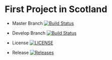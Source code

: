 # First Project in Scotland

- Master Branch [![Build Status](https://travis-ci.com/BenniN/sem.svg?branch=master)](https://travis-ci.com/BenniN/sem)

- Develop Branch [![Build Status](https://travis-ci.com/BenniN/sem.svg?branch=develop)](https://travis-ci.com/BenniN/sem)

- License [![LICENSE](https://img.shields.io/github/license/BenniN/sem.svg?style=flat-square)](https://github.com/kevin-chalmers/sem/blob/master/LICENSE)

- Release [![Releases](https://img.shields.io/github/release/BenniN/sem/all.svg?style=flat-square)](https://github.com/kevin-chalmers/sem/releases)
